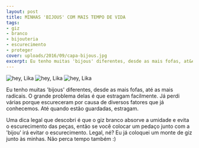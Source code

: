 ```yaml
---
layout: post
title: MINHAS 'BIJOUS' COM MAIS TEMPO DE VIDA
tags:
- giz
- branco
- bijouteria
- escurecimento
- proteger
cover: uploads/2016/09/capa-bijous.jpg
excerpt: Eu tenho muitas 'bijous' diferentes, desde as mais fofas, at&eacute; as mais radicais. O grande problema delas &eacute; que estragam facilmente. J&aacute; perdi v&aacute;rias porque escureceram por causa de diversos fatores que j&aacute; conhecemos.
---
```


<img class="blog-post-image" src="{{ site.baseUrl }}/uploads/2016/09/biju-giz06-1024x683.jpg" alt="hey, Lika"/>

<img class="blog-post-image" src="{{ site.baseUrl }}/uploads/2016/09/biju-giz051-1024x683.jpg" alt="hey, Lika"/>

<img class="blog-post-image" src="{{ site.baseUrl }}/uploads/2016/09/biju-giz02-1024x683.jpg" alt="hey, Lika"/>

Eu tenho muitas 'bijous' diferentes, desde as mais fofas, at&eacute; as mais radicais. O grande problema delas &eacute; que estragam facilmente. J&aacute; perdi v&aacute;rias porque escureceram por causa de diversos fatores que j&aacute; conhecemos. At&eacute; quando est&atilde;o guardadas, estragam.

Uma dica legal que descobri &eacute; que o giz branco absorve a umidade e evita o escurecimento das pe&ccedil;as, ent&atilde;o se voc&ecirc; colocar um peda&ccedil;o junto com a 'bijou' ir&aacute; evitar o escurecimento. Legal, n&eacute;? Eu j&aacute; coloquei um monte de giz junto &agrave;s minhas. N&atilde;o perca tempo tamb&eacute;m :)
